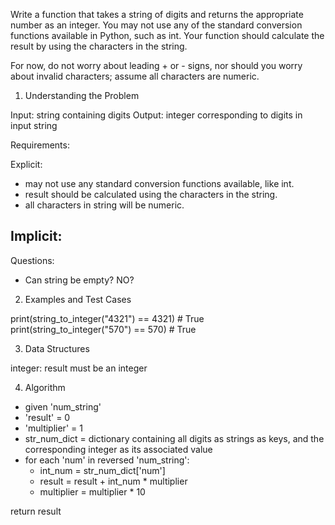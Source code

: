 Write a function that takes a string of digits and returns the appropriate
number as an integer. You may not use any of the standard conversion functions
available in Python, such as int. Your function should calculate the result by
using the characters in the string.

For now, do not worry about leading + or - signs, nor should you worry about
invalid characters; assume all characters are numeric.

1. Understanding the Problem

Input: string containing digits
Output: integer corresponding to digits in input string

Requirements:

  Explicit:
  
  - may not use any standard conversion functions available, like int.
  - result should be calculated using the characters in the string.
  - all characters in string will be numeric.

  Implicit:
  - 


Questions:

- Can string be empty? NO?

2. Examples and Test Cases

print(string_to_integer("4321") == 4321)  # True
print(string_to_integer("570") == 570)    # True


3. Data Structures

integer: result must be an integer

4. Algorithm

- given 'num_string'
- 'result' = 0
- 'multiplier' = 1
- str_num_dict = dictionary containing all digits as strings as keys, and
  the corresponding integer as its associated value
- for each 'num' in reversed 'num_string':
    - int_num = str_num_dict['num']
    - result = result + int_num * multiplier
    - multiplier = multiplier * 10

return result